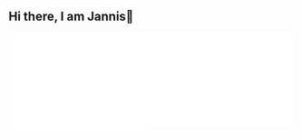 ## Hi there, I am Jannis👋

<div style="display: flex">
  <a href="#"><img style="margin-bottom: 10px;" width="390" alt="GitHub Metrics" src="/github-metrics.svg"></a>
  <a href="#"><img style="margin-bottom: 10px;" width="390" alt="Iso Calendar" src="/metrics.plugin.isocalendar.svg"></a>
</div>
